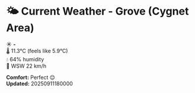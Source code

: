 # 🌤️ Current Weather - Grove (Cygnet Area)

☀️ **-**  
🌡️ 11.3°C (feels like 5.9°C)  
💧 64% humidity  
💨 WSW 22 km/h  

**Comfort:** Perfect 😌  
**Updated:** 20250911180000
